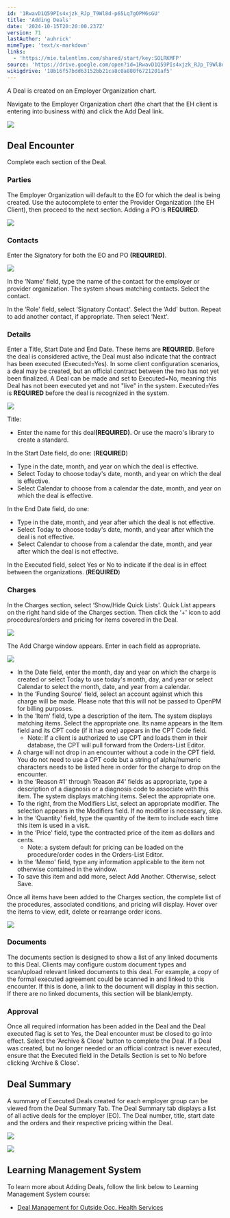 ```yaml
---
id: '1RwavD1Q59PIs4xjzk_RJp_T9Wl8d-p65Lq7gOPM6sGU'
title: 'Adding Deals'
date: '2024-10-15T20:20:00.237Z'
version: 71
lastAuthor: 'auhrick'
mimeType: 'text/x-markdown'
links:
  - 'https://mie.talentlms.com/shared/start/key:SOLRKMFP'
source: 'https://drive.google.com/open?id=1RwavD1Q59PIs4xjzk_RJp_T9Wl8d-p65Lq7gOPM6sGU'
wikigdrive: '18b16f57bdd63152bb21ca8c0a880f6721201af5'
---
```

A Deal is created on an Employer Organization chart.

Navigate to the Employer Organization chart (the chart that the EH client is entering into business with) and click the Add Deal link.

![](../adding-deals.assets/bb48f9db6ee45c9bafbf511fd3bf87fb.png)

## Deal Encounter

Complete each section of the Deal.

### Parties

The Employer Organization will default to the EO for which the deal is being created. Use the autocomplete to enter the Provider Organization (the EH Client), then proceed to the next section. Adding a PO is **REQUIRED**.

![](../adding-deals.assets/8f6c39aa4df15617df2a543853dec8c6.png)

### Contacts

Enter the Signatory for both the EO and PO **(REQUIRED)**.

![](../adding-deals.assets/3cc3b6d414bf565fc3a7df29ec3a03dc.png)

In the ‘Name' field, type the name of the contact for the employer or provider organization. The system shows matching contacts. Select the contact.

In the ‘Role' field, select ‘Signatory Contact'. Select the ‘Add' button. Repeat to add another contact, if appropriate. Then select ‘Next'.

### Details

Enter a Title, Start Date and End Date. These items are **REQUIRED**. Before the deal is considered active, the Deal must also indicate that the contract has been executed (Executed=Yes). In some client configuration scenarios, a deal may be created, but an official contract between the two has not yet been finalized. A Deal can be made and set to Executed=No, meaning this Deal has not been executed yet and not "live" in the system. Executed=Yes is **REQUIRED** before the deal is recognized in the system.

![](../adding-deals.assets/3d7b57aa7d7e17c9e7467e16b3c73057.png)

Title:

* Enter the name for this deal<strong>(REQUIRED).</strong> Or use the macro's library to create a standard.

In the Start Date field, do one: (**REQUIRED**)

* Type in the date, month, and year on which the deal is effective.
* Select Today to choose today's date, month, and year on which the deal is effective.
* Select Calendar to choose from a calendar the date, month, and year on which the deal is effective.

In the End Date field, do one:

* Type in the date, month, and year after which the deal is not effective.
* Select Today to choose today's date, month, and year after which the deal is not effective.
* Select Calendar to choose from a calendar the date, month, and year after which the deal is not effective.

In the Executed field, select Yes or No to indicate if the deal is in effect between the organizations. (**REQUIRED**)

### Charges

In the Charges section, select ‘Show/Hide Quick Lists'. Quick List appears on the right hand side of the Charges section. Then click the ‘+' icon to add procedures/orders and pricing for items covered in the Deal.

![](../adding-deals.assets/cb103d05a58810ccb868268815e77050.png)

The Add Charge window appears. Enter in each field as appropriate.

![](../adding-deals.assets/2b1d09cb46cbc12a36eab5e60300e690.png)

* In the Date field, enter the month, day and year on which the charge is created or select Today to use today's month, day, and year or select Calendar to select the month, date, and year from a calendar.
* In the ‘Funding Source' field, select an account against which this charge will be made. Please note that this will not be passed to OpenPM for billing purposes.
* In the ‘Item' field, type a description of the item. The system displays matching items. Select the appropriate one. Its name appears in the Item field and its CPT code (if it has one) appears in the CPT Code field.
    * Note: If a client is authorized to use CPT and loads them in their database, the CPT will pull forward from the Orders-List Editor.
* A charge will not drop in an encounter without a code in the CPT field. You do not need to use a CPT code but a string of alpha/numeric characters needs to be listed here in order for the charge to drop on the encounter.
* In the ‘Reason #1' through ‘Reason #4' fields as appropriate, type a description of a diagnosis or a diagnosis code to associate with this item. The system displays matching items. Select the appropriate one.
* To the right, from the Modifiers List, select an appropriate modifier. The selection appears in the Modifiers field. If no modifier is necessary, skip.
* In the ‘Quantity' field, type the quantity of the item to include each time this item is used in a visit.
* In the ‘Price' field, type the contracted price of the item as dollars and cents.
    * Note: a system default for pricing can be loaded on the procedure/order codes in the Orders-List Editor.
* In the ‘Memo' field, type any information applicable to the item not otherwise contained in the window.
* To save this item and add more, select Add Another. Otherwise, select Save.

Once all items have been added to the Charges section, the complete list of the procedures, associated conditions, and pricing will display. Hover over the items to view, edit, delete or rearrange order icons.

![](../adding-deals.assets/f19e6ee0104ee38108ddcce5d81ec5a4.png)

### Documents

The documents section is designed to show a list of any linked documents to this Deal. Clients may configure custom document types and scan/upload relevant linked documents to this deal. For example, a copy of the formal executed agreement could be scanned in and linked to this encounter. If this is done, a link to the document will display in this section. If there are no linked documents, this section will be blank/empty.

### Approval

Once all required information has been added in the Deal and the Deal executed flag is set to Yes, the Deal encounter must be closed to go into effect. Select the ‘Archive & Close' button to complete the Deal. If a Deal was created, but no longer needed or an official contract is never executed, ensure that the Executed field in the Details Section is set to No before clicking ‘Archive & Close'.

## Deal Summary

A summary of Executed Deals created for each employer group can be viewed from the Deal Summary Tab.  The Deal Summary tab displays a list of all active deals for the employer (EO). The Deal number, title, start date and the orders and their respective pricing within the Deal.

![](../adding-deals.assets/a076a705ccfa40d4a0eac3a8cdefc1df.png)

![](../adding-deals.assets/b8cb4242876b115ec9ef2972698670c2.png)

## Learning Management System

To learn more about Adding Deals, follow the link below to Learning Management System course:

* [Deal Management for Outside Occ. Health Services](https://mie.talentlms.com/shared/start/key:SOLRKMFP)
